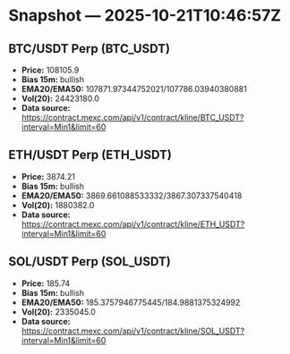 # Snapshot — 2025-10-21T10:46:57Z

## BTC/USDT Perp (BTC_USDT)
- **Price:** 108105.9
- **Bias 15m:** bullish
- **EMA20/EMA50:** 107871.97344752021/107786.03940380881
- **Vol(20):** 24423180.0
- **Data source:** https://contract.mexc.com/api/v1/contract/kline/BTC_USDT?interval=Min1&limit=60

## ETH/USDT Perp (ETH_USDT)
- **Price:** 3874.21
- **Bias 15m:** bullish
- **EMA20/EMA50:** 3869.661088533332/3867.307337540418
- **Vol(20):** 1880382.0
- **Data source:** https://contract.mexc.com/api/v1/contract/kline/ETH_USDT?interval=Min1&limit=60

## SOL/USDT Perp (SOL_USDT)
- **Price:** 185.74
- **Bias 15m:** bullish
- **EMA20/EMA50:** 185.3757946775445/184.9881375324992
- **Vol(20):** 2335045.0
- **Data source:** https://contract.mexc.com/api/v1/contract/kline/SOL_USDT?interval=Min1&limit=60
